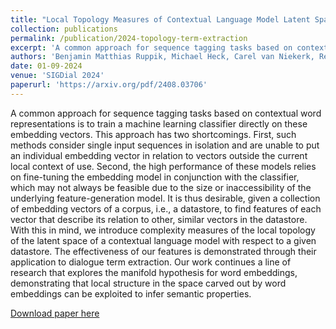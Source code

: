 ```yaml
---
title: "Local Topology Measures of Contextual Language Model Latent Spaces With Applications to Dialogue Term Extraction"
collection: publications
permalink: /publication/2024-topology-term-extraction
excerpt: 'A common approach for sequence tagging tasks based on contextual word representations is to train a machine learning classifier directly on these embedding vectors. This approach has two shortcomings. First, such methods consider single input sequences in isolation and are unable to put an individual embedding vector in relation to vectors outside the current local context of use. Second, the high performance of these models relies on fine-tuning the embedding model in conjunction with the classifier, which may not always be feasible due to the size or inaccessibility of the underlying feature-generation model. It is thus desirable, given a collection of embedding vectors of a corpus, i.e., a datastore, to find features of each vector that describe its relation to other, similar vectors in the datastore. With this in mind, we introduce complexity measures of the local topology of the latent space of a contextual language model with respect to a given datastore. The effectiveness of our features is demonstrated through their application to dialogue term extraction. Our work continues a line of research that explores the manifold hypothesis for word embeddings, demonstrating that local structure in the space carved out by word embeddings can be exploited to infer semantic properties.'
authors: 'Benjamin Matthias Ruppik, Michael Heck, Carel van Niekerk, Renato Vukovic, Hsien-chin Lin, Shutong Feng, Marcus Zibrowius, Milica Gašić'
date: 01-09-2024
venue: 'SIGDial 2024'
paperurl: 'https://arxiv.org/pdf/2408.03706'
---
```

A common approach for sequence tagging tasks based on contextual word representations is to train a machine learning classifier directly on these embedding vectors. This approach has two shortcomings. First, such methods consider single input sequences in isolation and are unable to put an individual embedding vector in relation to vectors outside the current local context of use. Second, the high performance of these models relies on fine-tuning the embedding model in conjunction with the classifier, which may not always be feasible due to the size or inaccessibility of the underlying feature-generation model. It is thus desirable, given a collection of embedding vectors of a corpus, i.e., a datastore, to find features of each vector that describe its relation to other, similar vectors in the datastore. With this in mind, we introduce complexity measures of the local topology of the latent space of a contextual language model with respect to a given datastore. The effectiveness of our features is demonstrated through their application to dialogue term extraction. Our work continues a line of research that explores the manifold hypothesis for word embeddings, demonstrating that local structure in the space carved out by word embeddings can be exploited to infer semantic properties.

[Download paper here](https://arxiv.org/pdf/2408.03706)
